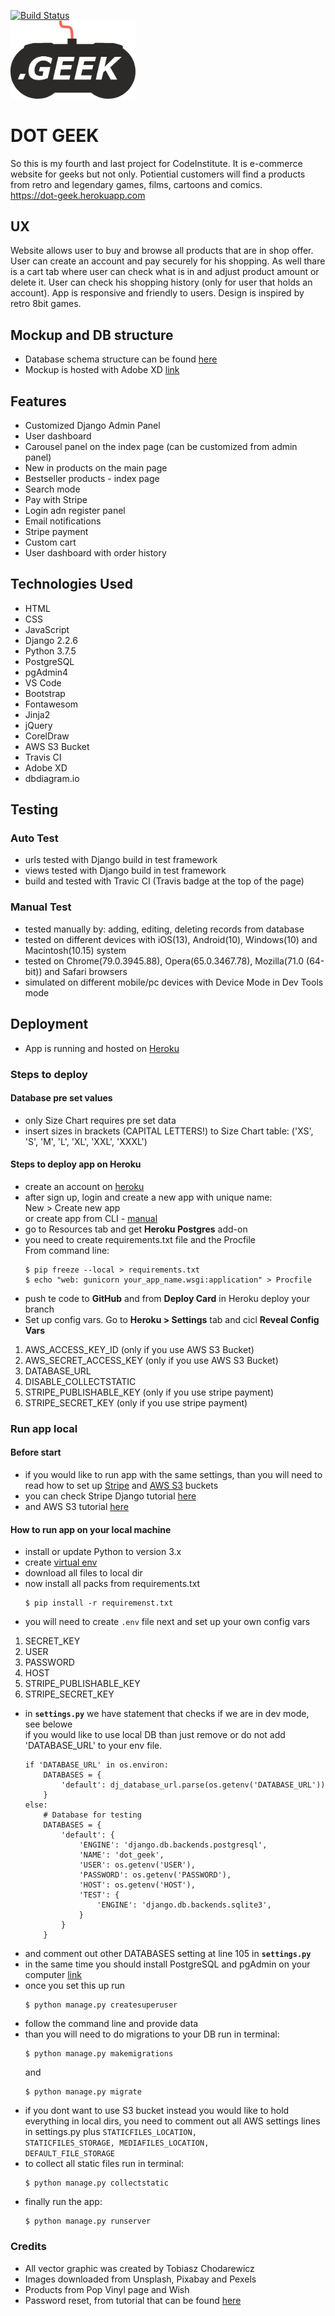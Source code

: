 [![Build Status](https://travis-ci.com/chodar89/dot_geek.svg?branch=master)](https://travis-ci.com/chodar89/dot_geek)<br>
<img src="dot_geek\static\img\logo\dotgeek_black.png" width="200">

# DOT GEEK
So this is my fourth and last project for CodeInstitute. It is e-commerce website for geeks but not only. Potiential customers will find a products from retro and legendary games, films, cartoons and comics. <br> https://dot-geek.herokuapp.com
## UX
Website allows user to buy and browse all products that are in shop offer. User can create an account and pay securely for his shopping. As well thare is a cart tab where user can check what is in and adjust product amount or delete it. User can check his shopping history (only for user that holds an account). App is responsive and friendly to users. Design is inspired by retro 8bit games.
## Mockup and DB structure
- Database schema structure can be found [here](https://dbdiagram.io/d/5d8b50f6ff5115114db49d17)
- Mockup is hosted with Adobe XD [link](https://xd.adobe.com/spec/cf7ca274-c296-4b73-7515-36372375f89c-b94d/)
## Features
- Customized Django Admin Panel
- User dashboard
- Carousel panel on the index page (can be customized from admin panel)
- New in products on the main page
- Bestseller products - index page
- Search mode
- Pay with Stripe
- Login adn register panel
- Email notifications
- Stripe payment
- Custom cart
- User dashboard with order history
## Technologies Used
- HTML
- CSS
- JavaScript
- Django 2.2.6
- Python 3.7.5
- PostgreSQL
- pgAdmin4
- VS Code
- Bootstrap
- Fontawesom
- Jinja2
- jQuery
- CorelDraw
- AWS S3 Bucket
- Travis CI
- Adobe XD
- dbdiagram.io
## Testing
### Auto Test
- urls tested with Django build in test framework
- views tested with Django build in test framework
- build and tested with Travic CI (Travis badge at the top of the page)
### Manual Test
- tested manually by: adding, editing, deleting records from database
- tested on different devices with iOS(13), Android(10), Windows(10) and Macintosh(10.15) system
- tested on Chrome(79.0.3945.88), Opera(65.0.3467.78), Mozilla(71.0 (64-bit)) and Safari browsers
- simulated on different mobile/pc devices with Device Mode in Dev Tools mode
## Deployment
- App is running and hosted on [Heroku](https://dot-geek.herokuapp.com)
### Steps to deploy
#### Database pre set values
- only Size Chart requires pre set data
- insert sizes in brackets (CAPITAL LETTERS!) to Size Chart table: ('XS', 'S', 'M', 'L', 'XL', 'XXL', 'XXXL')
#### Steps to deploy app on Heroku
- create an account on [heroku](https://heroku.com)
- after sign up, login and create a new app with unique name:<br>
  New > Create new app<br>
  or create app from CLI - [manual](https://devcenter.heroku.com/articles/creating-apps)
- go to Resources tab and get <strong>Heroku Postgres</strong> add-on
- you need to create requirements.txt file and the Procfile<br>
  From command line:
  ```
  $ pip freeze --local > requirements.txt
  $ echo "web: gunicorn your_app_name.wsgi:application" > Procfile
  ```
- push te code to <strong>GitHub</strong> and from <strong>Deploy Card</strong> in Heroku deploy your branch
- Set up config vars. Go to <strong>Heroku > Settings</strong> tab and cicl <strong>Reveal Config Vars</strong><br>
1. AWS_ACCESS_KEY_ID (only if you use AWS S3 Bucket)
2. AWS_SECRET_ACCESS_KEY (only if you use AWS S3 Bucket)
3. DATABASE_URL
4. DISABLE_COLLECTSTATIC
5. STRIPE_PUBLISHABLE_KEY (only if you use stripe payment)
6. STRIPE_SECRET_KEY (only if you use stripe payment)
### Run app local
#### Before start
- if you would like to run app with the same settings, than you will need to read how to set up [Stripe](https://stripe.com/) and [AWS S3](https://aws.amazon.com) buckets
- you can check Stripe Django tutorial [here](https://testdriven.io/blog/django-stripe-tutorial/)
- and AWS S3 tutorial [here](https://simpleisbetterthancomplex.com/tutorial/2017/08/01/how-to-setup-amazon-s3-in-a-django-project.html)
#### How to run app on your local machine
- install or update Python to version 3.x
- create [virtual env](https://docs.python.org/3/tutorial/venv.html)
- download all files to local dir
- now install all packs from requirements.txt
  ```
  $ pip install -r requiremenst.txt
  ```
- you will need to create <code>.env</code> file next and set up your own config vars
1. SECRET_KEY
2. USER
3. PASSWORD
4. HOST
5. STRIPE_PUBLISHABLE_KEY
6. STRIPE_SECRET_KEY
- in <strong>`settings.py`</strong> we have statement that checks if we are in dev mode, see belowe<br>
  if you would like to use local DB than just remove or do not add 'DATABASE_URL' to your env file.
    ```
    if 'DATABASE_URL' in os.environ:
        DATABASES = {
            'default': dj_database_url.parse(os.getenv('DATABASE_URL'))
        }
    else:
        # Database for testing
        DATABASES = {
            'default': {
                'ENGINE': 'django.db.backends.postgresql',
                'NAME': 'dot_geek',
                'USER': os.getenv('USER'),
                'PASSWORD': os.getenv('PASSWORD'),
                'HOST': os.getenv('HOST'),
                'TEST': {
                    'ENGINE': 'django.db.backends.sqlite3',
                }
            }
        }
    ```
- and comment out other DATABASES setting at line 105 in <strong>`settings.py`</strong>
- in the same time you should install PostgreSQL and pgAdmin on your computer [link](https://www.postgresql.org)
- once you set this up run 
  ```
  $ python manage.py createsuperuser
  ``` 
- follow the command line and provide data
- than you will need to do migrations to your DB run in terminal:
  ```
  $ python manage.py makemigrations
  ``` 
  and 
  ```
  $ python manage.py migrate
  ```
- if you dont want to use S3 bucket instead you would like to hold everything in local dirs, you need to comment out all AWS settings lines in <bold>settings.py</bold> plus <code>STATICFILES_LOCATION, STATICFILES_STORAGE, MEDIAFILES_LOCATION, DEFAULT_FILE_STORAGE</code>
- to collect all static files run in terminal:
  ```
  $ python manage.py collectstatic
  ```
- finally run the app:
  ```
  $ python manage.py runserver
  ```
### Credits
- All vector graphic was created by Tobiasz Chodarewicz
- Images downloaded from Unsplash, Pixabay and Pexels
- Products from Pop Vinyl page and Wish
- Password reset, from tutorial that can be found [here](https://medium.com/@renjithsraj/how-to-reset-password-in-django-bd5e1d6ed652)
